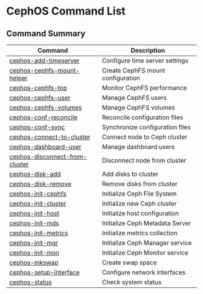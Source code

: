 # CephOS Command List

## Command Summary

| Command | Description |
|---------|-------------|
| [cephos-add-timeserver](documentation/cephos-add-timeserver.md) | Configure time server settings |
| [cephos-cephfs-mount-helper](documentation/cephos-cephfs-mount-helper.md) | Create CephFS mount configuration |
| [cephos-cephfs-top](documentation/cephos-cephfs-top.md) | Monitor CephFS performance |
| [cephos-cephfs-user](documentation/cephos-cephfs-user.md) | Manage CephFS users |
| [cephos-cephfs-volumes](documentation/cephos-cephfs-volumes.md) | Manage CephFS volumes |
| [cephos-conf-reconcile](documentation/cephos-conf-reconcile.md) | Reconcile configuration files |
| [cephos-conf-sync](documentation/cephos-conf-sync.md) | Synchronize configuration files |
| [cephos-connect-to-cluster](documentation/cephos-connect-to-cluster.md) | Connect node to Ceph cluster |
| [cephos-dashboard-user](documentation/cephos-dashboard-user.md) | Manage dashboard users |
| [cephos-disconnect-from-cluster](documentation/cephos-disconnect-from-cluster.md) | Disconnect node from cluster |
| [cephos-disk-add](documentation/cephos-disk-add.md) | Add disks to cluster |
| [cephos-disk-remove](documentation/cephos-disk-remove.md) | Remove disks from cluster |
| [cephos-init-cephfs](documentation/cephos-init-cephfs.md) | Initialize Ceph File System |
| [cephos-init-cluster](documentation/cephos-init-cluster.md) | Initialize new Ceph cluster |
| [cephos-init-host](documentation/cephos-init-host.md) | Initialize host configuration |
| [cephos-init-mds](documentation/cephos-init-mds.md) | Initialize Ceph Metadata Server |
| [cephos-init-metrics](documentation/cephos-init-metrics.md) | Initialize metrics collection |
| [cephos-init-mgr](documentation/cephos-init-mgr.md) | Initialize Ceph Manager service |
| [cephos-init-mon](documentation/cephos-init-mon.md) | Initialize Ceph Monitor service |
| [cephos-mkswap](documentation/cephos-mkswap.md) | Create swap space |
| [cephos-setup-interface](documentation/cephos-setup-interface.md) | Configure network interfaces |
| [cephos-status](documentation/cephos-status.md) | Check system status |
